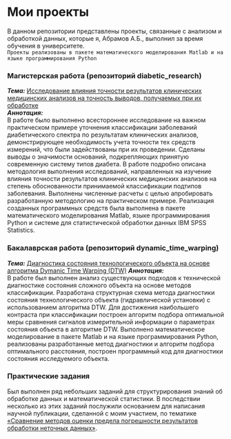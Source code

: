 Мои проекты
=
В данном репозитории представлены проекты, связанные с анализом и обработкой данных, которые я, Абрамов А.Б., выполнил за время обучения в университете. <br>
`Проекты реализованы в пакете математического моделирования Matlab и на языке программирования Python` <br>
### Магистерская работа (репозиторий diabetic_research) <br>
***Тема:*** [Исследование влияния точности результатов клинических медицинских анализов на точность выводов, получаемых при их обработке](https://elib.spbstu.ru/dl/3/2021/vr/vr21-1641.pdf/en/info) <br>
***Аннотация:*** <br>
В работе было выполнено всестороннее исследование на важном практическом примере уточнения классификации заболеваний диабетического спектра по результатам клинических анализов, демонстрирующее необходимость учета точности тех средств измерений, что были задействованы при их проведении. Сделаны выводы о значимости оснований, подкрепляющих принятую современную систему типов диабета. В работе подробно описана методология выполнения исследований, направленных на изучение влияния точности результатов клинических медицинских анализов на степень обоснованности принимаемой классификации подтипов заболевания. Выполнены численные расчеты с целью апробировать разработанную методологию на практическом примере. Реализация созданных программных средств была выполнена в пакете математического моделирования Matlab, языке программирования Python и системе для статистической обработки данных IBM SPSS Statistics. <br>
### Бакалаврская работа (репозиторий dynamic_time_warping) <br>
***Тема:*** [Диагностика состояния технологического объекта на основе алгоритма Dymanic Time Warping (DTW)](https://elib.spbstu.ru/dl/3/2019/vr/vr19-2595.pdf/en/info)
***Аннотация:*** <br>
В работе был выполнен анализ существующих подходов к технической диагностике состояния сложного объекта на основе методов классификации. Разработана структурная схема метода диагностики состояния технологического объекта (гидравлической установки) с использованием алгоритма DTW. Для достижения наибольшего контраста при классификации построен алгоритм подбора оптимальной меры сравнения сигналов измерительной информации о параметрах состояния объекта в алгоритме DTW. Выполнено математическое моделирование в пакете Matlab и на языке программирования Python, реализованы разработанные метод диагностики и алгоритм подбора оптимального расстояния, построен программный код для диагностики состояния исследуемого объекта. <br>
### Практические задания <br>
Был выполнен ряд небольших заданий для структурирования знаний об обработке данных и математической статистики. В последствии несколько из этих заданий послужили основанием для написания научной публикации, сделанной с моим участием, по тематике [«Сравнение методов оценки предела погрешности результатов обработки неточных данных»](https://www.elibrary.ru/item.asp?id=42547432).
